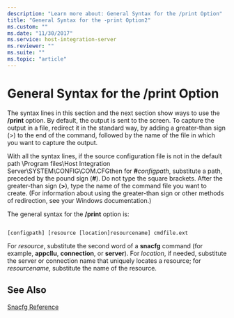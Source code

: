 ```yaml
---
description: "Learn more about: General Syntax for the /print Option"
title: "General Syntax for the -print Option2"
ms.custom: ""
ms.date: "11/30/2017"
ms.service: host-integration-server
ms.reviewer: ""
ms.suite: ""
ms.topic: "article"
---
```

# General Syntax for the /print Option
The syntax lines in this section and the next section show ways to use the **/print** option. By default, the output is sent to the screen. To capture the output in a file, redirect it in the standard way, by adding a greater-than sign (>) to the end of the command, followed by the name of the file in which you want to capture the output.  
  
 With all the syntax lines, if the source configuration file is not in the default path \Program files\Host Integration Server\SYSTEM\CONFIG\COM.CFGthen for **#**<em>configpath</em>, substitute a path, preceded by the pound sign (**#**). Do not type the square brackets. After the greater-than sign (**>**), type the name of the command file you want to create. (For information about using the greater-than sign or other methods of redirection, see your Windows documentation.)  
  
 The general syntax for the **/print** option is:  
  
```  
  
[configpath] [resource [location]resourcename] cmdfile.ext  
```  
  
 For *resource*, substitute the second word of a **snacfg** command (for example, **appcllu**, **connection**, or **server**). For *location*, if needed, substitute the server or connection name that uniquely locates a resource; for *resourcename*, substitute the name of the resource.  
  
## See Also  
 [Snacfg Reference](../core/snacfg-reference2.md)
